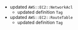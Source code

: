 - updated `AWS::EC2::NetworkAcl`
  - updated definition `Tag`
- updated `AWS::EC2::RouteTable`
  - updated definition `Tag`
